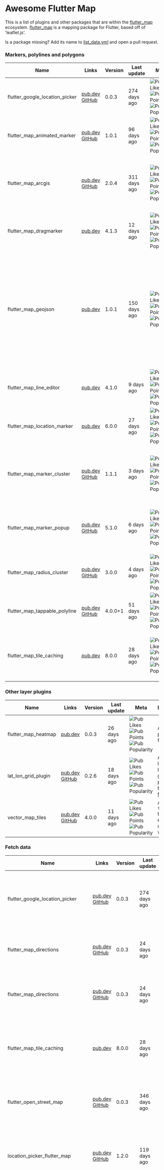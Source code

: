 # Awesome Flutter Map

This is a list of plugins and other packages that are within the [flutter_map](https://pub.dev/packages/flutter_map)
ecosystem.
[flutter_map](https://pub.dev/packages/flutter_map) is a mapping package for Flutter, based off of 'leaflet.js'.

Is a package missing? Add its name to [list_data.yml](list_data.yml) and open a pull request.

### Markers, polylines and polygons

| Name | Links | Version | Last update | Meta | Description |
|--|--|--|--|--|--|
| flutter_google_location_picker | [pub.dev](https://pub.dev/packages/flutter_google_location_picker) [GitHub](https://github.com/arsarsars1/flutter_google_location_picker.git) | 0.0.3 | 274 days ago | ![Pub Likes](https://img.shields.io/pub/likes/flutter_google_location_picker) ![Pub Points](https://img.shields.io/pub/points/flutter_google_location_picker) ![Pub Popularity](https://img.shields.io/pub/popularity/flutter_google_location_picker) | A flutter plugin helps to search or pick location picker from map. It is completely free and easy to use. |
| flutter_map_animated_marker | [pub.dev](https://pub.dev/packages/flutter_map_animated_marker) [GitHub](https://github.com/ankiimation/flutter_map_animated_marker) | 1.0.1 | 96 days ago | ![Pub Likes](https://img.shields.io/pub/likes/flutter_map_animated_marker) ![Pub Points](https://img.shields.io/pub/points/flutter_map_animated_marker) ![Pub Popularity](https://img.shields.io/pub/popularity/flutter_map_animated_marker) | Animated marker for flutter_mapp |
| flutter_map_arcgis | [pub.dev](https://pub.dev/packages/flutter_map_arcgis) [GitHub](https://github.com/khankhulgun/flutter_map_arcgis) | 2.0.4 | 311 days ago | ![Pub Likes](https://img.shields.io/pub/likes/flutter_map_arcgis) ![Pub Points](https://img.shields.io/pub/points/flutter_map_arcgis) ![Pub Popularity](https://img.shields.io/pub/popularity/flutter_map_arcgis) | Arcgis plugin for flutter map. Features Support unique render, ontap event, ontap with atttributes, geometry types (point, polgyon, polylin) |
| flutter_map_dragmarker | [pub.dev](https://pub.dev/packages/flutter_map_dragmarker) | 4.1.3 | 12 days ago | ![Pub Likes](https://img.shields.io/pub/likes/flutter_map_dragmarker) ![Pub Points](https://img.shields.io/pub/points/flutter_map_dragmarker) ![Pub Popularity](https://img.shields.io/pub/popularity/flutter_map_dragmarker) | Dragmarker class for flutter_map |
| flutter_map_geojson | [pub.dev](https://pub.dev/packages/flutter_map_geojson) | 1.0.1 | 150 days ago | ![Pub Likes](https://img.shields.io/pub/likes/flutter_map_geojson) ![Pub Points](https://img.shields.io/pub/points/flutter_map_geojson) ![Pub Popularity](https://img.shields.io/pub/popularity/flutter_map_geojson) | This package parses GeoJson formatted spatial data. It prepares three lists of objects defined in flutter_map package - Markers, Polylines and Polygons. These object are created by default callbacks which can be replaced by user-defined callback function which can be customized according to the requirements. |
| flutter_map_line_editor | [pub.dev](https://pub.dev/packages/flutter_map_line_editor) | 4.1.0 | 9 days ago | ![Pub Likes](https://img.shields.io/pub/likes/flutter_map_line_editor) ![Pub Points](https://img.shields.io/pub/points/flutter_map_line_editor) ![Pub Popularity](https://img.shields.io/pub/popularity/flutter_map_line_editor) | Line editor class for flutter_map |
| flutter_map_location_marker | [pub.dev](https://pub.dev/packages/flutter_map_location_marker) | 6.0.0 | 27 days ago | ![Pub Likes](https://img.shields.io/pub/likes/flutter_map_location_marker) ![Pub Points](https://img.shields.io/pub/points/flutter_map_location_marker) ![Pub Popularity](https://img.shields.io/pub/popularity/flutter_map_location_marker) | A flutter map plugin for displaying device current location. |
| flutter_map_marker_cluster | [pub.dev](https://pub.dev/packages/flutter_map_marker_cluster) [GitHub](https://github.com/lpongetti/flutter_map_marker_cluster) | 1.1.1 | 3 days ago | ![Pub Likes](https://img.shields.io/pub/likes/flutter_map_marker_cluster) ![Pub Points](https://img.shields.io/pub/points/flutter_map_marker_cluster) ![Pub Popularity](https://img.shields.io/pub/popularity/flutter_map_marker_cluster) | A Dart implementation of Leaflet.makercluster for Flutter apps. Provides beautiful animated marker clustering functionality for flutter_map. |
| flutter_map_marker_popup | [pub.dev](https://pub.dev/packages/flutter_map_marker_popup) [GitHub](https://github.com/rorystephenson/flutter_map_marker_popup) | 5.1.0 | 6 days ago | ![Pub Likes](https://img.shields.io/pub/likes/flutter_map_marker_popup) ![Pub Points](https://img.shields.io/pub/points/flutter_map_marker_popup) ![Pub Popularity](https://img.shields.io/pub/popularity/flutter_map_marker_popup) | A plugin for flutter_map to show a customisable popup Widget when a marker is tapped. Also provides methods to show/hide popups. |
| flutter_map_radius_cluster | [pub.dev](https://pub.dev/packages/flutter_map_radius_cluster) [GitHub](https://github.com/rorystephenson/flutter_map_radius_cluster) | 3.0.0 | 4 days ago | ![Pub Likes](https://img.shields.io/pub/likes/flutter_map_radius_cluster) ![Pub Points](https://img.shields.io/pub/points/flutter_map_radius_cluster) ![Pub Popularity](https://img.shields.io/pub/popularity/flutter_map_radius_cluster) | A marker clustering plugin for flutter_map which displays markers in a given radius. |
| flutter_map_tappable_polyline | [pub.dev](https://pub.dev/packages/flutter_map_tappable_polyline) [GitHub](https://github.com/OwnWeb/flutter_map_tappable_polyline) | 4.0.0+1 | 51 days ago | ![Pub Likes](https://img.shields.io/pub/likes/flutter_map_tappable_polyline) ![Pub Points](https://img.shields.io/pub/points/flutter_map_tappable_polyline) ![Pub Popularity](https://img.shields.io/pub/popularity/flutter_map_tappable_polyline) | A flutter_map plugin that adds Polyline class with onTap event |
| flutter_map_tile_caching | [pub.dev](https://pub.dev/packages/flutter_map_tile_caching) | 8.0.0 | 28 days ago | ![Pub Likes](https://img.shields.io/pub/likes/flutter_map_tile_caching) ![Pub Points](https://img.shields.io/pub/points/flutter_map_tile_caching) ![Pub Popularity](https://img.shields.io/pub/popularity/flutter_map_tile_caching) | Plugin for 'flutter_map' providing advanced caching functionality, with ability to download map regions for offline use. |

### Other layer plugins

| Name | Links | Version | Last update | Meta | Description |
|--|--|--|--|--|--|
| flutter_map_heatmap | [pub.dev](https://pub.dev/packages/flutter_map_heatmap) | 0.0.3 | 26 days ago | ![Pub Likes](https://img.shields.io/pub/likes/flutter_map_heatmap) ![Pub Points](https://img.shields.io/pub/points/flutter_map_heatmap) ![Pub Popularity](https://img.shields.io/pub/popularity/flutter_map_heatmap) | A heatmap plugin for flutter_map |
| lat_lon_grid_plugin | [pub.dev](https://pub.dev/packages/lat_lon_grid_plugin) [GitHub](https://github.com/matthiasdittmer/) | 0.2.6 | 18 days ago | ![Pub Likes](https://img.shields.io/pub/likes/lat_lon_grid_plugin) ![Pub Points](https://img.shields.io/pub/points/lat_lon_grid_plugin) ![Pub Popularity](https://img.shields.io/pub/popularity/lat_lon_grid_plugin) | Adds a latitude / longitude grid as plugin to the [flutter_map](https://github.com/fleaflet/flutter_map/). |
| vector_map_tiles | [pub.dev](https://pub.dev/packages/vector_map_tiles) [GitHub](https://github.com/greensopinion/flutter-vector-map-tiles) | 4.0.0 | 11 days ago | ![Pub Likes](https://img.shields.io/pub/likes/vector_map_tiles) ![Pub Points](https://img.shields.io/pub/points/vector_map_tiles) ![Pub Popularity](https://img.shields.io/pub/popularity/vector_map_tiles) | A plugin for `flutter_map` that enables the use of vector tiles. |

### Fetch data

| Name | Links | Version | Last update | Meta | Description |
|--|--|--|--|--|--|
| flutter_google_location_picker | [pub.dev](https://pub.dev/packages/flutter_google_location_picker) [GitHub](https://github.com/arsarsars1/flutter_google_location_picker.git) | 0.0.3 | 274 days ago | ![Pub Likes](https://img.shields.io/pub/likes/flutter_google_location_picker) ![Pub Points](https://img.shields.io/pub/points/flutter_google_location_picker) ![Pub Popularity](https://img.shields.io/pub/popularity/flutter_google_location_picker) | A flutter plugin helps to search or pick location picker from map. It is completely free and easy to use. |
| flutter_map_directions | [pub.dev](https://pub.dev/packages/flutter_map_directions) [GitHub](https://github.com/nkdkhanh46/flutter_map_directions) | 0.0.3 | 24 days ago | ![Pub Likes](https://img.shields.io/pub/likes/flutter_map_directions) ![Pub Points](https://img.shields.io/pub/points/flutter_map_directions) ![Pub Popularity](https://img.shields.io/pub/popularity/flutter_map_directions) | A Flutter project package to show directions path on flutter_map |
| flutter_map_directions | [pub.dev](https://pub.dev/packages/flutter_map_directions) [GitHub](https://github.com/nkdkhanh46/flutter_map_directions) | 0.0.3 | 24 days ago | ![Pub Likes](https://img.shields.io/pub/likes/flutter_map_directions) ![Pub Points](https://img.shields.io/pub/points/flutter_map_directions) ![Pub Popularity](https://img.shields.io/pub/popularity/flutter_map_directions) | A Flutter project package to show directions path on flutter_map |
| flutter_map_tile_caching | [pub.dev](https://pub.dev/packages/flutter_map_tile_caching) | 8.0.0 | 28 days ago | ![Pub Likes](https://img.shields.io/pub/likes/flutter_map_tile_caching) ![Pub Points](https://img.shields.io/pub/points/flutter_map_tile_caching) ![Pub Popularity](https://img.shields.io/pub/popularity/flutter_map_tile_caching) | Plugin for 'flutter_map' providing advanced caching functionality, with ability to download map regions for offline use. |
| flutter_open_street_map | [pub.dev](https://pub.dev/packages/flutter_open_street_map) [GitHub](https://github.com/MicroProgramer/flutter_open_street_map.git) | 0.0.3 | 346 days ago | ![Pub Likes](https://img.shields.io/pub/likes/flutter_open_street_map) ![Pub Points](https://img.shields.io/pub/points/flutter_open_street_map) ![Pub Popularity](https://img.shields.io/pub/popularity/flutter_open_street_map) | A flutter place search and location picker plugin that uses Open Street Map. |
| location_picker_flutter_map | [pub.dev](https://pub.dev/packages/location_picker_flutter_map) [GitHub](https://github.com/Michael-M-aher/location_picker_flutter_map) | 1.2.0 | 119 days ago | ![Pub Likes](https://img.shields.io/pub/likes/location_picker_flutter_map) ![Pub Points](https://img.shields.io/pub/points/location_picker_flutter_map) ![Pub Popularity](https://img.shields.io/pub/popularity/location_picker_flutter_map) | Package that provides Place search and Location picker for flutter maps with alot of cusomizations using Open Street Map |
| open_street_map_search_and_pick | [pub.dev](https://pub.dev/packages/open_street_map_search_and_pick) [GitHub](https://github.com/AbduzZami/open_street_map_search_and_pick.git) | 0.0.17 | 16 days ago | ![Pub Likes](https://img.shields.io/pub/likes/open_street_map_search_and_pick) ![Pub Points](https://img.shields.io/pub/points/open_street_map_search_and_pick) ![Pub Popularity](https://img.shields.io/pub/popularity/open_street_map_search_and_pick) | A flutter place search and location picker plugin that uses Open Street Map. |

### Miscellaneous

| Name | Links | Version | Last update | Meta | Description |
|--|--|--|--|--|--|
| flutter_map_animations | [pub.dev](https://pub.dev/packages/flutter_map_animations) [GitHub](https://github.com/TesteurManiak/flutter_map_animations) | 0.3.0 | 28 days ago | ![Pub Likes](https://img.shields.io/pub/likes/flutter_map_animations) ![Pub Points](https://img.shields.io/pub/points/flutter_map_animations) ![Pub Popularity](https://img.shields.io/pub/popularity/flutter_map_animations) | Animation utilities for markers and controls of the flutter_map package. |
| flutter_map_tile_caching | [pub.dev](https://pub.dev/packages/flutter_map_tile_caching) | 8.0.0 | 28 days ago | ![Pub Likes](https://img.shields.io/pub/likes/flutter_map_tile_caching) ![Pub Points](https://img.shields.io/pub/points/flutter_map_tile_caching) ![Pub Popularity](https://img.shields.io/pub/popularity/flutter_map_tile_caching) | Plugin for 'flutter_map' providing advanced caching functionality, with ability to download map regions for offline use. |
| flutter_map_toolkit | [pub.dev](https://pub.dev/packages/flutter_map_toolkit) [Homepage](https://hemend.com) | 0.0.4 | 264 days ago | ![Pub Likes](https://img.shields.io/pub/likes/flutter_map_toolkit) ![Pub Points](https://img.shields.io/pub/points/flutter_map_toolkit) ![Pub Popularity](https://img.shields.io/pub/popularity/flutter_map_toolkit) | A package on top of `flutter_map[https://pub.dev/packages/flutter_map]` containing some useful plugins |
| longpress_popup | [pub.dev](https://pub.dev/packages/longpress_popup) [GitHub](https://github.com/ymrabti) | 1.5.5 | 262 days ago | ![Pub Likes](https://img.shields.io/pub/likes/longpress_popup) ![Pub Points](https://img.shields.io/pub/points/longpress_popup) ![Pub Popularity](https://img.shields.io/pub/popularity/longpress_popup) | A plugin for flutter_map to show a customisable popup Widget when a marker is long pressed. Also provides methods to show/hide popups. |
| map_controller_plus | [pub.dev](https://pub.dev/packages/map_controller_plus) [GitHub](https://github.com/TesteurManiak/map_controller_plus) | 3.0.0 | 27 days ago | ![Pub Likes](https://img.shields.io/pub/likes/map_controller_plus) ![Pub Points](https://img.shields.io/pub/points/map_controller_plus) ![Pub Popularity](https://img.shields.io/pub/popularity/map_controller_plus) | A map controller for Flutter map. Manage markers, lines and polygons. |
| open_location_picker | [pub.dev](https://pub.dev/packages/open_location_picker) [GitHub](https://github.com/mo-ah-dawood/open_location_picker) | 1.0.2 | 6 days ago | ![Pub Likes](https://img.shields.io/pub/likes/open_location_picker) ![Pub Points](https://img.shields.io/pub/points/open_location_picker) ![Pub Popularity](https://img.shields.io/pub/popularity/open_location_picker) | FormField to pick one or more locations from open street map |